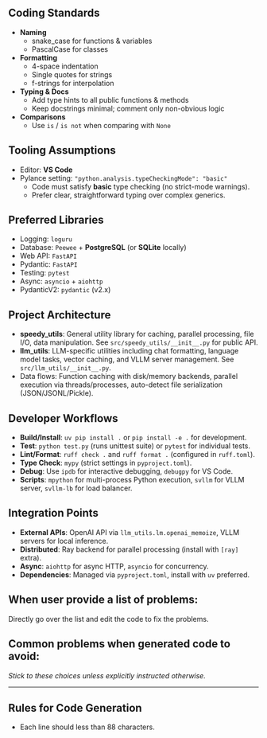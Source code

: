 ## Coding Standards

- **Naming**
  - snake_case for functions & variables
  - PascalCase for classes
- **Formatting**
  - 4-space indentation
  - Single quotes for strings
  - f-strings for interpolation
- **Typing & Docs**
  - Add type hints to all public functions & methods
  - Keep docstrings minimal; comment only non-obvious logic
- **Comparisons**
  - Use `is` / `is not` when comparing with `None`

## Tooling Assumptions

- Editor: **VS Code**
- Pylance setting: `"python.analysis.typeCheckingMode": "basic"`
  - Code must satisfy **basic** type checking (no strict-mode warnings).
  - Prefer clear, straightforward typing over complex generics.

## Preferred Libraries

- Logging: `loguru`
- Database: `Peewee` + **PostgreSQL** (or **SQLite** locally)
- Web API: `FastAPI`
- Pydantic: `FastAPI`
- Testing: `pytest`
- Async: `asyncio` + `aiohttp`
- PydanticV2: `pydantic` (v2.x)

## Project Architecture

- **speedy_utils**: General utility library for caching, parallel processing, file I/O, data manipulation. See `src/speedy_utils/__init__.py` for public API.
- **llm_utils**: LLM-specific utilities including chat formatting, language model tasks, vector caching, and VLLM server management. See `src/llm_utils/__init__.py`.
- Data flows: Function caching with disk/memory backends, parallel execution via threads/processes, auto-detect file serialization (JSON/JSONL/Pickle).

## Developer Workflows

- **Build/Install**: `uv pip install .` or `pip install -e .` for development.
- **Test**: `python test.py` (runs unittest suite) or `pytest` for individual tests.
- **Lint/Format**: `ruff check .` and `ruff format .` (configured in `ruff.toml`).
- **Type Check**: `mypy` (strict settings in `pyproject.toml`).
- **Debug**: Use `ipdb` for interactive debugging, `debugpy` for VS Code.
- **Scripts**: `mpython` for multi-process Python execution, `svllm` for VLLM server, `svllm-lb` for load balancer.

## Integration Points

- **External APIs**: OpenAI API via `llm_utils.lm.openai_memoize`, VLLM servers for local inference.
- **Distributed**: Ray backend for parallel processing (install with `[ray]` extra).
- **Async**: `aiohttp` for async HTTP, `asyncio` for concurrency.
- **Dependencies**: Managed via `pyproject.toml`, install with `uv` preferred.

## When user provide a list of problems:

Directly go over the list and edit the code to fix the problems.

## Common problems when generated code to avoid:

_Stick to these choices unless explicitly instructed otherwise._

---

## Rules for Code Generation

- Each line should less than 88 characters.

